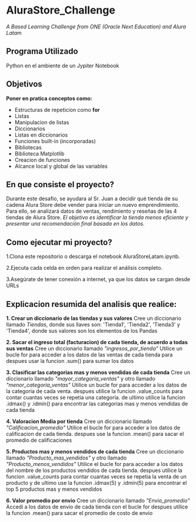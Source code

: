 # AluraStore_Challenge
*A Based Learning Challenge from ONE (Oracle Next Education) and Alura Latam*

## Programa Utilizado
Python en el ambiente de un Jypiter Notebook

## Objetivos ##
**Poner en pratica conceptos como:**
* Estructuras de repeticion como **for**
* Listas
* Manipulacion de listas
* Diccionarios
* Listas en diccionarios
* Funciones built-in (incorporadas)
* Bibliotecas
* Biblioteca Matplotlib
* Creacion de funciones
* Alcance local y global de las variables
  
## En que consiste el proyecto?
Durante este desafío, se ayudara al Sr. Juan a decidir qué tienda de su cadena Alura Store debe vender para iniciar un nuevo emprendimiento. Para ello, se analizará datos de ventas, rendimiento y reseñas de las 4 tiendas de Alura Store. *El objetivo es identificar la tienda menos eficiente y presentar una recomendación final basada en los datos.*

## Como ejecutar mi proyecto?
1.Clona este repositorio o descarga el notebook AluraStoreLatam.ipynb.

2.Ejecuta cada celda en orden para realizar el análisis completo.

3.Asegúrate de tener conexión a internet, ya que los datos se cargan desde URLs

## Explicacion resumida del analisis que realice:
**1. Crear un diccionario de las tiendas y sus valores**
     Cree un diccionario llamado *Tiendas*, donde sus llaves son:
     'Tienda1', 
     'Tienda2', 
     'Tienda3' y 
     'Tienda4',
     donde sus valores son los elementos de los Pandas

**2. Sacar el ingreso total (facturacion) de cada tienda, de acuerdo a todas sus ventas**
     Cree un diccionario llamado *"ingresos_por_tienda"* 
     Utilice un bucle for para acceder a los datos de las ventas de cada tienda
     para despues usar la funcion .sum() para sumar los datos
     
**3. Clasificar las categorias mas y menos vendidas de cada tienda** 
     Cree un diccionario llamado *"mayor_categoria_ventas"* y otro llamado *"menor_categoria_ventas"*
     Utilice un bucle for para acceder a los datos de la categoria de cada venta.
     despues utilice la funcion .value_counts para contar cuantas veces se repetia una categoria.
     de ultimo utilice la funcion .idmax() y .idmin() para encontrar las categorias mas y menos vendidas de cada tienda
     
**4. Valoracion Media por tienda**
     Cree un diccionario llamado *"Calificacion_promedio"*
     Utilice el bucle for para acceder a los datos de calificacion de cada tienda.
     despues use la funcion .mean() para sacar el promedio de calificaciones

**5. Productos mas y menos vendidos de cada tienda**
     Cree un diccionario llamado *"Producto_mas_vendidos"* y otro llamado *"Producto_menos_vendidos"*
     Utilice el bucle for para acceder a los datos del nombre de los productos vendidos de cada tienda.
     despues utilice la funcion .value_counts para contar cuantas veces se repetia la venta de un producto
     y de ultimo use la funcion .idmax(5) y .idmin(5) para encontrar el top 5 productos mas y menos vendidos

**6. Valor promedio por envio**
     Cree un diccionario llamado *"Envio_promedio"*
     Accedi a los datos de envio de cada tienda con el bucle for
     despues utilice la funcion .mean() para sacar el promedio de costo de envio
     


